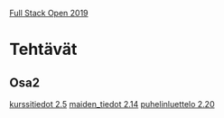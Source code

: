 [Full Stack Open 2019](https://fullstackopen-2019.github.io/#course-contents)

# Tehtävät

## Osa2

[kurssitiedot 2.5](https://github.com/Dmitri9149/FullStackOpen_2019_Osa2/tree/master/kurssitiedot)
[maiden_tiedot 2.14](https://github.com/Dmitri9149/FullStackOpen_2019_Osa2/tree/master/maiden_tiedot)
[puhelinluettelo 2.20](https://github.com/Dmitri9149/FullStackOpen_2019_Osa2/tree/master/puhelinluettelo)